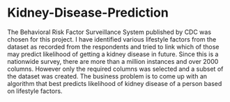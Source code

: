 # Kidney-Disease-Prediction

The Behavioral Risk Factor Surveillance System published by CDC was chosen for this project. I have identified various lifestyle factors from the dataset as recorded from the respondents and tried to link which of those may predict likelihood of getting a kidney disease in future. Since this is a nationwide survey, there are more than a million instances and over 2000 columns. However only the required columns was selected and a subset of the dataset was created. The business problem is to come up with an algorithm that best predicts likelihood of kidney disease of a person based on lifestyle factors.

